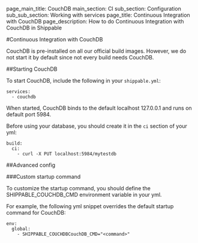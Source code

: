 page_main_title: CouchDB
main_section: CI
sub_section: Configuration
sub_sub_section: Working with services
page_title: Continuous Integration with CouchDB
page_description: How to do Continuous Integration with CouchDB in Shippable

#Continuous Integration with CouchDB

CouchDB is pre-installed on all our official build images. However, we do not start it by default since not every build needs CouchDB.

##Starting CouchDB

To start CouchDB, include the following in your `shippable.yml`:

```
services:
  - couchdb
```

When started, CouchDB binds to the default localhost 127.0.0.1 and runs on default port 5984.

Before using your database, you should create it in the `ci` section of your yml:

```
build:
  ci:
    - curl -X PUT localhost:5984/mytestdb
```

##Advanced config

###Custom startup command

To customize the startup command, you should define the SHIPPABLE_COUCHDB_CMD environment variable in your yml.

For example, the following yml snippet overrides the default startup command for CouchDB:

```
env:
  global:
    - SHIPPABLE_COUCHDBCouchDB_CMD="<command>"
```
